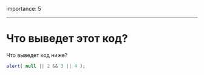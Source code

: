 importance: 5

---

# Что выведет этот код?

Что выведет код ниже?

```js
alert( null || 2 && 3 || 4 );
```

